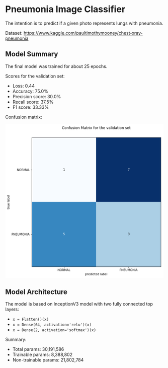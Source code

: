 # Pneumonia Image Classifier

The intention is to predict if a given photo represents lungs with pneumonia.

Dataset: https://www.kaggle.com/paultimothymooney/chest-xray-pneumonia

## Model Summary

The final model was trained for about 25 epochs.

Scores for the validation set:
- Loss: 0.44
- Accuracy: 75.0%
- Precision score:  30.0%
- Recall score:  37.5%
- F1 score:  33.33% 

Confusion matrix:

![cm](./artifacts/cm.png)

## Model Architecture

The model is based on InceptionV3 model with two fully connected top layers:

* `x = Flatten()(x)`
* `x = Dense(64, activation='relu')(x)`
* `x = Dense(2, activation='softmax')(x)`

Summary:
* Total params: 30,191,586
* Trainable params: 8,388,802
* Non-trainable params: 21,802,784
